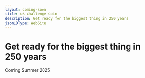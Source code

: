 ```yaml
---
layout: coming-soon
title: US Challenge Coin
description: Get ready for the biggest thing in 250 years
jsonLDType: WebSite
---
```


# Get ready for the biggest thing in 250 years
Coming Summer 2025